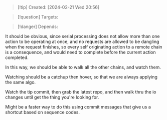 
>[!tip] Created: [2024-02-21 Wed 20:56]

>[!question] Targets: 

>[!danger] Depends: 

It should be obvious, since serial processing does not allow more than one action to be operating at once, and no requests are allowed to be dangling when the request finishes, so every self originating action to a remote chain is a consequence, and would need to complete before the current action completed.

In this way, we should be able to walk all the other chains, and watch them.

Watching should be a catchup then hover, so that we are always applying the same algo.

Watch the tip commit, then grab the latest repo, and then walk thru the io changes until get the thing you're looking for.

Might be a faster way to do this using commit messages that give us a shortcut based on sequence codes.